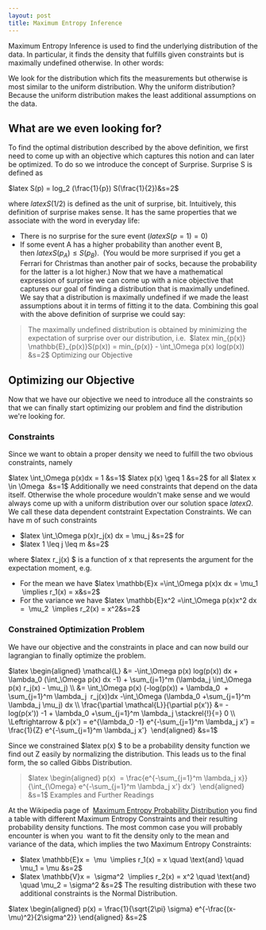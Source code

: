 ```yaml
---
layout: post
title: Maximum Entropy Inference
---
```

Maximum Entropy Inference is used to find the underlying distribution of the data. In particular, it finds the density that fulfills given constraints but is maximally undefined otherwise. In other words:

We look for the distribution which fits the measurements but otherwise is most similar to the uniform distribution.
Why the uniform distribution? Because the uniform distribution makes the least additional assumptions on the data.

## What are we even looking for?

To find the optimal distribution described by the above definition, we first need to come up with an objective which captures this notion and can later be optimized. To do so we introduce the concept of Surprise. Surprise S is defined as

$latex S(p) = log_2 (\frac{1}{p}) S(\frac{1}{2})&s=2$

where $latex S(1/2)$ is defined as the unit of surprise, bit. Intuitively, this definition of surprise makes sense. It has the same properties that we associate with the word in everyday life:

* There is no surprise for the sure event ($latex S(p=1)=0$)
* If some event A has a higher probability than another event B, then $latex S(p_A) \leq S(p_B)$.  (You would be more surprised if you get a Ferrari for Christmas than another pair of socks, because the probability for the latter is a lot higher.)
Now that we have a mathematical expression of surprise we can come up with a nice objective that captures our goal of finding a distribution that is maximally undefined. We say that a distribution is maximally undefined if we made the least assumptions about it in terms of fitting it to the data. Combining this goal with the above definition of surprise we could say:

>The maximally undefined distribution is obtained by minimizing the expectation of surprise over our distribution, i.e.
> $latex min_{p(x)} \mathbb{E}_{p(x)}S(p(x)) = min_{p(x)} - \int_\Omega p(x) log(p(x)) &s=2$
>Optimizing our Objective

## Optimizing our Objective 

Now that we have our objective we need to introduce all the constraints so that we can finally start optimizing our problem and find the distribution we're looking for.

### Constraints

Since we want to obtain a proper density we need to fulfill the two obvious constraints, namely

$latex \int_\Omega p(x)dx = 1 &s=1$
$latex p(x) \geq 1 &s=2$ for all $latex x \in \Omega  &s=1$
Additionally we need constraints that depend on the data itself. Otherwise the whole procedure wouldn't make sense and we would always come up with a uniform distribution over our solution space $latex \Omega  $. We call these data dependent contstraint Expectation Constraints. We can have m of such constraints

* $latex \int_\Omega p(x)r_j(x) dx = \mu_j &s=2$ for   
* $latex 1 \leq j \leq m &s=2$

where $latex r_j(x) $ is a function of x that represents the argument for the expectation moment, e.g.

* For the mean we have $latex \mathbb{E}x =\int_\Omega p(x)x dx = \mu_1  \implies r_1(x) = x&s=2$
* For the variance we have $latex \mathbb{E}x^2 =\int_\Omega p(x)x^2 dx =  \mu_2  \implies r_2(x) = x^2&s=2$

### Constrained Optimization Problem

We have our objective and the constraints in place and can now build our lagrangian to finally optimize the problem.

$latex \begin{aligned} \mathcal{L} &= -\int_\Omega p(x) log(p(x)) dx + \lambda_0 (\int_\Omega p(x) dx -1) + \sum_{j=1}^m (\lambda_j \int_\Omega p(x) r_j(x) - \mu_j) \\ &= \int_\Omega p(x) (-log(p(x)) + \lambda_0  + \sum_{j=1}^m \lambda_j  r_j(x))dx -\int_\Omega (\lambda_0 +\sum_{j=1}^m \lambda_j \mu_j) dx \\ \frac{\partial \mathcal{L}}{\partial p(x')} &= -log(p(x')) -1 + \lambda_0 +\sum_{j=1}^m \lambda_j \stackrel{!}{=} 0 \\ \Leftrightarrow & p(x') = e^{\lambda_0 -1} e^{-\sum_{j=1}^m \lambda_j x'} = \frac{1}{Z} e^{-\sum_{j=1}^m \lambda_j x'}  \end{aligned} &s=1$

Since we constrained $latex p(x) $ to be a probability density function we find out Z easily by normalizing the distribution. This leads us to the final form, the so called Gibbs Distribution.

> $latex \begin{aligned} p(x)  = \frac{e^{-\sum_{j=1}^m \lambda_j x}}{\int_{\Omega} e^{-\sum_{j=1}^m \lambda_j x'} dx'}  \end{aligned} &s=1$
> Examples and Further Readings

At the Wikipedia page of  [Maximum Entropy Probability Distribution](https://en.wikipedia.org/wiki/Maximum_entropy_probability_distribution) you find a table with different Maximum Entropy Constraints and their resulting probability density functions. The most common case you will probably encounter is when you  want to fit the density only to the mean and variance of the data, which implies the two Maximum Entropy Constraints:

* $latex \mathbb{E}x =  \mu  \implies r_1(x) = x \quad \text{and} \quad \mu_1 = \mu &s=2$
* $latex \mathbb{V}x =  \sigma^2  \implies r_2(x) = x^2 \quad \text{and} \quad \mu_2 = \sigma^2 &s=2$
The resulting distribution with these two additional constraints is the Normal Distribution. 

$latex \begin{aligned} p(x) = \frac{1}{\sqrt{2\pi} \sigma} e^{-\frac{(x-\mu)^2}{2\sigma^2}} \end{aligned} &s=2$